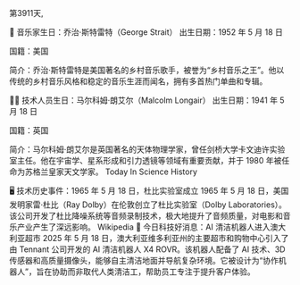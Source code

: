 第3911天,  

🎵 音乐家生日：乔治·斯特雷特（George Strait）
出生日期：1952 年 5 月 18 日

国籍：美国

简介：乔治·斯特雷特是美国著名的乡村音乐歌手，被誉为“乡村音乐之王”。他以传统的乡村音乐风格和稳定的音乐生涯而闻名，拥有多首热门单曲和专辑。

👨‍🔬 技术人员生日：马尔科姆·朗艾尔（Malcolm Longair）
出生日期：1941 年 5 月 18 日

国籍：英国

简介：马尔科姆·朗艾尔是英国著名的天体物理学家，曾任剑桥大学卡文迪许实验室主任。他在宇宙学、星系形成和引力透镜等领域有重要贡献，并于 1980 年被任命为苏格兰皇家天文学家。
Today In Science History

🖥️ 技术历史事件：1965 年 5 月 18 日，杜比实验室成立
1965 年 5 月 18 日，美国发明家雷·杜比（Ray Dolby）在伦敦创立了杜比实验室（Dolby Laboratories）。该公司开发了杜比降噪系统等音频录制技术，极大地提升了音频质量，对电影和音乐产业产生了深远影响。
Wikipedia
🎉 今日科技好消息：AI 清洁机器人进入澳大利亚超市
2025 年 5 月 18 日，澳大利亚维多利亚州的主要超市和购物中心引入了由 Tennant 公司开发的 AI 清洁机器人 X4 ROVR。该机器人配备了 AI 技术、3D 传感器和高质量摄像头，能够自主清洁地面并导航复杂环境。它被设计为“协作机器人”，旨在协助而非取代人类清洁工，帮助员工专注于提升客户体验。